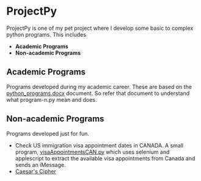 # ProjectPy

ProjectPy is one of my pet project where I develop some basic to complex python programs. This includes
- **Academic Programs**
- **Non-academic Programs**

## Academic Programs
Programs developed during my academic career. These are based on the [python_programs.docx](https://github.com/vikki1107/ProjectPy/blob/main/academic/python_programs.docx) document. So refer that document to understand what program-n.py mean and does.

## Non-academic Programs
Programs developed just for fun.
- Check US immigration visa appointment dates in CANADA.
A small program, [visaAppointmentsCAN.py](https://github.com/vikki1107/ProjectPy/visaAppointmentsCAN.py) which uses selenium and applescript to extract the available visa appointments from Canada and sends an iMessage.
- [Caesar's Cipher](https://github.com/vikki1107/ProjectPy/caesarCipher.py) 
